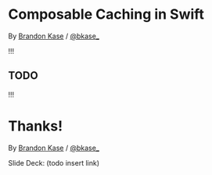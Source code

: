 <!-- .slide: data-background="#2aa198" -->
<!-- .slide: data-state="terminal" -->
# Composable Caching in Swift

By <a href="http://bkase.com">Brandon Kase</a> / <a href="http://twitter.com/bkase_">@bkase_</a>

!!!

## TODO

!!!

<!-- .slide: data-background="#2aa198" -->
<!-- .slide: data-state="terminal" -->

# Thanks!

By <a href="http://bkase.com">Brandon Kase</a> / <a href="http://twitter.com/bkase_">@bkase_</a>

Slide Deck: (todo insert link)

